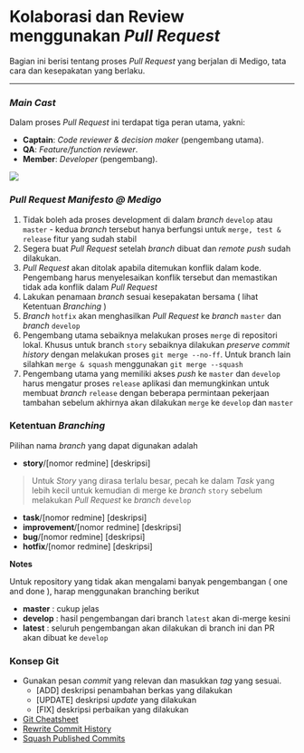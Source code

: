 # Kolaborasi dan Review menggunakan *Pull Request*

Bagian ini berisi tentang proses _Pull Request_ yang berjalan di Medigo, tata cara dan kesepakatan yang berlaku. 

---
### *Main Cast*

Dalam proses _Pull Request_ ini terdapat tiga peran utama, yakni:
- **Captain**: *Code reviewer & decision maker* (pengembang utama).
- **QA**: *Feature/function reviewer*.
- **Member**: *Developer* (pengembang).

![](https://i.imgur.com/qNyLVwx.png)

### *Pull Request Manifesto @ Medigo*

1. Tidak boleh ada proses development di dalam *branch* `develop` atau `master` - kedua *branch* tersebut hanya berfungsi untuk `merge, test & release` fitur yang sudah stabil
2. Segera buat *Pull Request* setelah *branch* dibuat dan *remote push* sudah dilakukan.
3. *Pull Request* akan ditolak apabila ditemukan konflik dalam kode. Pengembang harus menyelesaikan konflik tersebut dan memastikan tidak ada konflik dalam *Pull Request*
4. Lakukan penamaan *branch* sesuai kesepakatan bersama ( lihat Ketentuan *Branching* )
5. *Branch* `hotfix` akan menghasilkan *Pull Request* ke *branch* `master` dan *branch* `develop`
7. Pengembang utama sebaiknya melakukan proses `merge` di repositori lokal. Khusus untuk branch `story` sebaiknya dilakukan *preserve commit history* dengan melakukan proses `git merge --no-ff`. Untuk branch lain silahkan `merge & squash` menggunakan `git merge --squash`
8. Pengembang utama yang memiliki akses *push* ke `master` dan `develop` harus mengatur proses `release` aplikasi dan memungkinkan untuk membuat *branch* `release` dengan beberapa permintaan pekerjaan tambahan sebelum akhirnya akan dilakukan `merge` ke `develop` dan `master`


### Ketentuan *Branching*

Pilihan nama *branch* yang dapat digunakan adalah

- **story**/[nomor redmine] [deskripsi]

>  Untuk *Story* yang dirasa terlalu besar, pecah ke dalam *Task* yang lebih kecil untuk kemudian di merge ke *branch* `story` sebelum melakukan *Pull Request* ke *branch* `develop`

- **task**/[nomor redmine] [deskripsi]
- **improvement**/[nomor redmine] [deskripsi]
- **bug**/[nomor redmine] [deskripsi]
- **hotfix**/[nomor redmine] [deskripsi]

**Notes**

Untuk repository yang tidak akan mengalami banyak pengembangan ( one and done ), harap menggunakan branching berikut

- **master**  : cukup jelas
- **develop** : hasil pengembangan dari branch `latest` akan di-merge kesini
- **latest** : seluruh pengembangan akan dilakukan di branch ini dan PR akan dibuat ke `develop`
 
### Konsep Git

- Gunakan pesan *commit* yang relevan dan masukkan *tag* yang sesuai. 
	- [ADD] deskripsi penambahan berkas yang dilakukan
	- [UPDATE] deskripsi *update* yang dilakukan
	- [FIX] deskripsi perbaikan yang dilakukan
- [Git Cheatsheet](https://www.git-tower.com/blog/git-cheat-sheet/)
- [Rewrite Commit History](https://git-scm.com/book/id/v2/Git-Tools-Rewriting-History)
- [Squash Published Commits](https://stackoverflow.com/questions/5667884/how-to-squash-commits-in-git-after-they-have-been-pushed)

